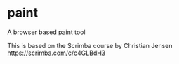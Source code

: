 # paint
A browser based paint tool

This is based on the Scrimba course by Christian Jensen
https://scrimba.com/c/c4GLBdH3
